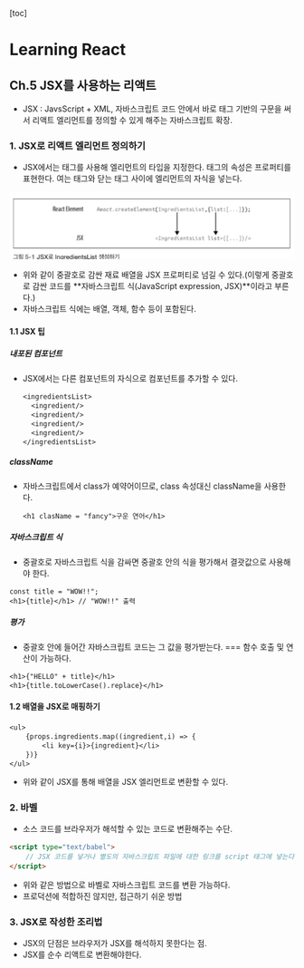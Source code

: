 [toc]
# Learning React
## Ch.5 JSX를 사용하는 리액트
- JSX : JavsScript + XML, 자바스크립트 코드 안에서 바로 태그 기반의 구문을 써서 리액트 엘리먼트를 정의할 수 있게 해주는 자바스크립트 확장.

### 1. JSX로 리액트 엘리먼트 정의하기

- JSX에서는 태그를 사용해 엘리먼트의 타입을 지정한다. 태그의 속성은 프로퍼티를 표현한다. 여는 태그와 닫는 태그 사이에 엘리먼트의 자식을 넣는다.

![image-20220709171101555](README_default.assets/image-20220709171101555-16573542642221.png)

- 위와 같이 중괄호로 감싼 재료 배열을 JSX 프로퍼티로 넘길 수 있다.(이렇게 중괄호로 감싼 코드를 **자바스크립트 식(JavaScript expression, JSX)**이라고 부른다.)
- 자바스크립트 식에는 배열, 객체, 함수 등이 포함된다.

#### 1.1 JSX 팁

##### 내포된 컴포넌트

- JSX에서는 다른 컴포넌트의 자식으로 컴포넌트를 추가할 수 있다.

  ```react
  <ingredientsList>
  	<ingredient/>
  	<ingredient/>
  	<ingredient/>
  	<ingredient/>
  </ingredientsList>
  ```

##### className

- 자바스크립트에서 class가 예약어이므로, class 속성대신 className을 사용한다.

  ```react
  <h1 clasName = "fancy">구운 연어</h1>
  ```

##### 자바스크립트 식

- 중괄호로 자바스크립트 식을 감싸면 중괄호 안의 식을 평가해서 결괏값으로 사용해야 한다.

```react
const title = "WOW!!";
<h1>{title}</h1> // "WOW!!" 출력
```

##### 평가

- 중괄호 안에 들어간 자바스크립트 코드는 그 값을 평가받는다. === 함수 호출 및 연산이 가능하다.

```react
<h1>{"HELLO" + title}</h1>
<h1>{title.toLowerCase().replace}</h1>
```

#### 1.2 배열을 JSX로 매핑하기

```react
<ul>
	{props.ingredients.map((ingredient,i) => {
        <li key={i}>{ingredient}</li>
    })}
</ul>
```

- 위와 같이 JSX를 통해 배열을 JSX 엘리먼트로 변환할 수 있다.



### 2. 바벨

- 소스 코드를 브라우저가 해석할 수 있는 코드로 변환해주는 수단.

```html
<script type="text/babel">
	// JSX 코드를 넣거나 별도의 자바스크립트 파일에 대한 링크를 script 태그에 넣는다.
</script>
```

- 위와 같은 방법으로 바벨로 자바스크립트 코드를 변환 가능하다.
- 프로덕션에 적합하진 않지만, 접근하기 쉬운 방법

### 3. JSX로 작성한 조리법

- JSX의 단점은 브라우저가 JSX를 해석하지 못한다는 점.
- JSX를 순수 리액트로 변환해야한다.
